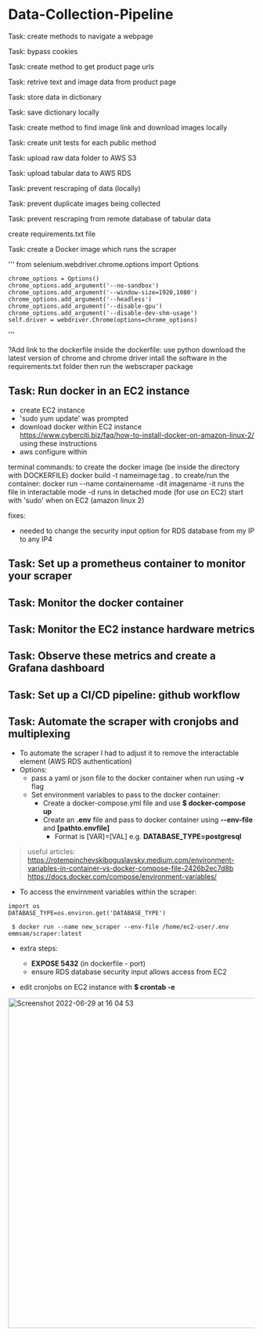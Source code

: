 # Data-Collection-Pipeline

Task: create methods to navigate a webpage

Task: bypass cookies 

Task: create method to get product page urls 

Task: retrive text and image data from product page 

Task: store data in dictionary 

Task: save dictionary locally 

Task: create method to find image link and download images locally 

Task: create unit tests for each public method 

Task: upload raw data folder to AWS S3

Task: upload tabular data to AWS RDS

Task: prevent rescraping of data (locally)

Task: prevent duplicate images being collected 

Task: prevent rescraping from remote database of tabular data 

create requirements.txt file

Task: create a Docker image which runs the scraper 

'''
from selenium.webdriver.chrome.options import Options

    chrome_options = Options()
    chrome_options.add_argument('--no-sandbox')
    chrome_options.add_argument('--window-size=1920,1080')
    chrome_options.add_argument('--headless')
    chrome_options.add_argument('--disable-gpu')
    chrome_options.add_argument('--disable-dev-shm-usage') 
    self.driver = webdriver.Chrome(options=chrome_options)

'''

?Add link to the dockerfile 
inside the dockerfile: 
    use python 
    download the latest version of chrome and chrome driver 
    intall the software in the requirements.txt folder 
    then run the webscraper package

## Task: Run docker in an EC2 instance 

- create EC2 instance 
- 'sudo yum update' was prompted 
- download docker within EC2 instance https://www.cyberciti.biz/faq/how-to-install-docker-on-amazon-linux-2/ using these instructions 
- aws configure within 

terminal commands: 
to create the docker image (be inside the directory with DOCKERFILE)
    docker build -t nameimage:tag .
to create/run the container:
    docker run --name containername -dit imagename
-it runs the file in interactable mode
-d runs in detached mode (for use on EC2)
start with 'sudo' when on EC2 (amazon linux 2)

fixes: 
- needed to change the security input option for RDS database from my IP to any IP4

## Task: Set up a prometheus container to monitor your scraper


## Task: Monitor the docker container 


## Task: Monitor the EC2 instance hardware metrics 


## Task: Observe these metrics and create a Grafana dashboard


## Task: Set up a CI/CD pipeline: github workflow 


## Task: Automate the scraper with cronjobs and multiplexing
- To automate the scraper I had to adjust it to remove the interactable element (AWS RDS authentication)
- Options:
    - pass a yaml or json file to the docker container when run using **-v** flag 
    - Set environment variables to pass to the docker container: 
        - Create a docker-compose.yml file and use **$ docker-compose up**
        - Create an **.env** file and pass to docker container using **--env-file** and **[pathto.envfile]**
            - Format is [VAR]=[VAL] e.g. **DATABASE_TYPE=postgresql**
> useful articles:
> https://rotempinchevskiboguslavsky.medium.com/environment-variables-in-container-vs-docker-compose-file-2426b2ec7d8b 
> https://docs.docker.com/compose/environment-variables/ 
- To access the envirnment variables within the scraper:

```
import os
DATABASE_TYPE=os.environ.get('DATABASE_TYPE')
```

```
 $ docker run --name new_scraper --env-file /home/ec2-user/.env emmsam/scraper:latest
```
- extra steps:
    - **EXPOSE 5432** (in dockerfile - port)
    - ensure RDS database security input allows access from EC2

- edit cronjobs on EC2 instance with **$ crontab -e**
<img width="673" alt="Screenshot 2022-06-29 at 16 04 53" src="https://user-images.githubusercontent.com/100299675/176472842-367dceac-c6c7-448d-9e7f-10db28ddbd10.png">

